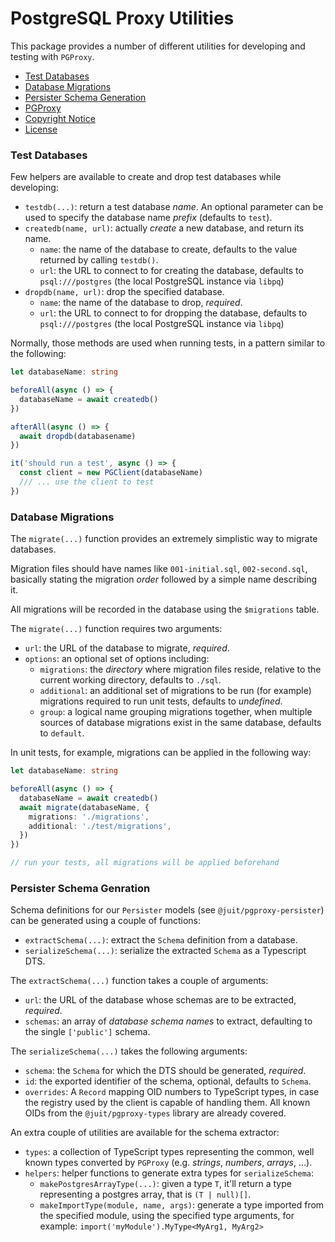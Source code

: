 # PostgreSQL Proxy Utilities

This package provides a number of different utilities for developing and testing
with `PGProxy`.

* [Test Databases](#test-databases)
* [Database Migrations](#database-migrations)
* [Persister Schema Generation](#persister-schema-generation)
* [PGProxy](https://github.com/juitnow/juit-pgproxy/blob/main/README.md)
* [Copyright Notice](https://github.com/juitnow/juit-pgproxy/blob/main/NOTICE.md)
* [License](https://github.com/juitnow/juit-pgproxy/blob/main/NOTICE.md)

### Test Databases

Few helpers are available to create and drop test databases while developing:

* `testdb(...)`: return a test database _name_. An optional parameter can be
  used to specify the database name _prefix_ (defaults to `test`).
* `createdb(name, url)`: actually _create_ a new database, and return its name.
  * `name`: the name of the database to create, defaults to the value returned
    by calling `testdb()`.
  * `url`: the URL to connect to for creating the database, defaults to
    `psql:///postgres` (the local PostgreSQL instance via `libpq`)
* `dropdb(name, url)`: drop the specified database.
  * `name`: the name of the database to drop, _required_.
  * `url`: the URL to connect to for dropping the database, defaults to
    `psql:///postgres` (the local PostgreSQL instance via `libpq`)

Normally, those methods are used when running tests, in a pattern similar to
the following:

```ts
let databaseName: string

beforeAll(async () => {
  databaseName = await createdb()
})

afterAll(async () => {
  await dropdb(databasename)
})

it('should run a test', async () => {
  const client = new PGClient(databaseName)
  /// ... use the client to test
})
```


### Database Migrations

The `migrate(...)` function provides an extremely simplistic way to migrate
databases.

Migration files should have names like `001-initial.sql`, `002-second.sql`,
basically stating the migration _order_ followed by a simple name describing it.

All migrations will be recorded in the database using the `$migrations` table.

The `migrate(...)` function requires two arguments:

* `url`: the URL of the database to migrate, _required_.
* `options`: an optional set of options including:
  * `migrations`: the _directory_ where migration files reside, relative to the
    current working directory, defaults to `./sql`.
  * `additional`: an additional set of migrations to be run (for example)
    migrations required to run unit tests, defaults to _undefined_.
  * `group`: a logical name grouping migrations together, when multiple sources
    of database migrations exist in the same database, defaults to `default`.

In unit tests, for example, migrations can be applied in the following way:

```ts
let databaseName: string

beforeAll(async () => {
  databaseName = await createdb()
  await migrate(databaseName, {
    migrations: './migrations',
    additional: './test/migrations',
  })
})

// run your tests, all migrations will be applied beforehand
```


### Persister Schema Genration

Schema definitions for our `Persister` models (see `@juit/pgproxy-persister`)
can be generated using a couple of functions:

* `extractSchema(...)`: extract the `Schema` definition from a database.
* `serializeSchema(...)`: serialize the extracted `Schema` as a Typescript DTS.

The `extractSchema(...)` function takes a couple of arguments:

* `url`: the URL of the database whose schemas are to be extracted, _required_.
* `schemas`: an array of _database schema names_ to extract, defaulting to the
  single `['public']` schema.

The `serializeSchema(...)` takes the following arguments:

* `schema`: the `Schema` for which the DTS should be generated, _required_.
* `id`: the exported identifier of the schema, optional, defaults to `Schema`.
* `overrides`: A `Record` mapping OID numbers to TypeScript types, in case
  the registry used by the client is capable of handling them. All known OIDs
  from the `@juit/pgproxy-types` library are already covered.

An extra couple of utilities are available for the schema extractor:

* `types`: a collection of TypeScript types representing the common, well known
  types converted by `PGProxy` (e.g. _strings_, _numbers_, _arrays_, ...).
* `helpers`: helper functions to generate extra types for `serializeSchema`:
  * `makePostgresArrayType(...)`: given a type `T`, it'll return a type
    representing a postgres array, that is `(T | null)[]`.
  * `makeImportType(module, name, args)`: generate a type imported from the
    specified module, using the specified type arguments, for example:
    `import('myModule').MyType<MyArg1, MyArg2>`
